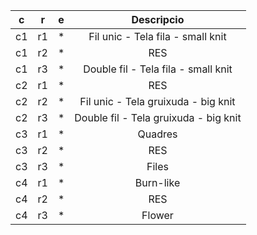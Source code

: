 | **c** | **r** | **e** |             **Descripcio**            |
|:-----:|:-----:|:-----:|:-------------------------------------:|
|   c1  |   r1  |   *   |   Fil unic - Tela fila - small knit   |
|   c1  |   r2  |   *   |                  RES                  |
|   c1  |   r3  |   *   |  Double fil - Tela fila - small knit  |
|   c2  |   r1  |   *   |                  RES                  |
|   c2  |   r2  |   *   |  Fil unic - Tela gruixuda - big knit  |
|   c2  |   r3  |   *   | Double fil - Tela gruixuda - big knit |
|   c3  |   r1  |   *   |                Quadres                |
|   c3  |   r2  |   *   |                  RES                  |
|   c3  |   r3  |   *   |                 Files                 |
|   c4  |   r1  |   *   |               Burn-like               |
|   c4  |   r2  |   *   |                  RES                  |
|   c4  |   r3  |   *   |                 Flower                |